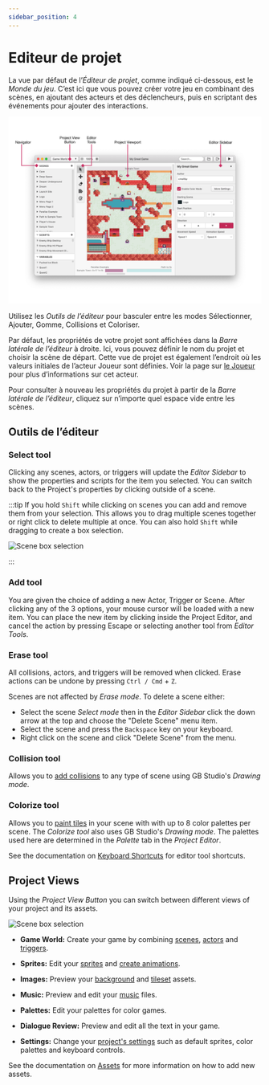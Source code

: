 ```yaml
---
sidebar_position: 4
---
```


# Editeur de projet

La vue par défaut de l’_Éditeur de projet_, comme indiqué ci-dessous, est le _Monde du jeu_. C’est ici que vous pouvez créer votre jeu en combinant des scènes, en ajoutant des acteurs et des déclencheurs, puis en scriptant des événements pour ajouter des interactions.

<img title="The Project Editor" src="/img/screenshots/project-editor-v3.png" width="1258" />

Utilisez les _Outils de l’éditeur_ pour basculer entre les modes Sélectionner, Ajouter, Gomme, Collisions et Coloriser.

Par défaut, les propriétés de votre projet sont affichées dans la _Barre latérale de l’éditeur_ à droite. Ici, vous pouvez définir le nom du projet et choisir la scène de départ. Cette vue de projet est également l’endroit où les valeurs initiales de l’acteur Joueur sont définies. Voir la page sur [le Joueur](/docs/project-editor/player) pour plus d’informations sur cet acteur.

Pour consulter à nouveau les propriétés du projet à partir de la _Barre latérale de l’éditeur_, cliquez sur n’importe quel espace vide entre les scènes.

## Outils de l’éditeur

### Select tool

Clicking any scenes, actors, or triggers will update the _Editor Sidebar_ to show the properties and scripts for the item you selected. You can switch back to the Project's properties by clicking outside of a scene.

:::tip
If you hold `Shift` while clicking on scenes you can add and remove them from your selection. This allows you to drag multiple scenes together or right click to delete multiple at once. You can also hold `Shift` while dragging to create a box selection.

<img title="Scene box selection" src="/img/screenshots/multi-select.gif" width="320" className="drop-shadow" />

:::

### Add tool

You are given the choice of adding a new Actor, Trigger or Scene. After clicking any of the 3 options, your mouse cursor will be loaded with a new item. You can place the new item by clicking inside the Project Editor, and cancel the action by pressing Escape or selecting another tool from _Editor Tools_.

### Erase tool

All collisions, actors, and triggers will be removed when clicked. Erase actions can be undone by pressing `Ctrl / Cmd` + `Z`.

Scenes are not affected by _Erase mode_. To delete a scene either:
- Select the scene _Select mode_ then in the _Editor Sidebar_ click the down arrow at the top and choose the "Delete Scene" menu item.
- Select the scene and press the `Backspace` key on your keyboard.
- Right click on the scene and click "Delete Scene" from the menu.

### Collision tool

Allows you to [add collisions](/docs/project-editor/scenes#adding-collision-to-a-scene) to any type of scene using GB Studio's _Drawing mode_.

### Colorize tool

Allows you to [paint tiles](/docs/project-editor/scenes#colorizing-a-scene) in your scene with with up to 8 color palettes per scene. The _Colorize tool_ also uses GB Studio's _Drawing mode_. The palettes used here are determined in the _Palette_ tab in the _Project Editor_.

See the documentation on [Keyboard Shortcuts](/docs/getting-started/keyboard-shortcuts) for editor tool shortcuts.

## Project Views

Using the _Project View Button_ you can switch between different views of your project and its assets.

<img title="Scene box selection" src="/img/screenshots/project-view-btn.gif" width="320" className="drop-shadow" />

- **Game World:** Create your game by combining [scenes](/docs/project-editor/scenes), [actors](/docs/project-editor/actors) and [triggers](/docs/project-editor/triggers).

- **Sprites:** Edit your [sprites](/docs/assets/sprites) and [create animations](/docs/assets/sprites#sprite-editor).

- **Images:** Preview your [background](/docs/assets/backgrounds) and [tileset](/docs/assets/tilesets) assets.

- **Music:** Preview and edit your [music](/docs/assets/music) files.

- **Palettes:** Edit your palettes for color games.

- **Dialogue Review:** Preview and edit all the text in your game.

- **Settings:** Change your [project's settings](/docs/settings) such as default sprites, color palettes and keyboard controls.

See the documentation on [Assets](/docs/assets) for more information on how to add new assets.
